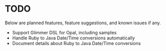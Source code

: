 # TODO

Below are planned features, feature suggestions, and known issues if any.

- Support Glimmer DSL for Opal, including samples
- Handle Ruby to Java Date/Time conversions automatically
- Document details about Ruby to Java Date/Time conversions

